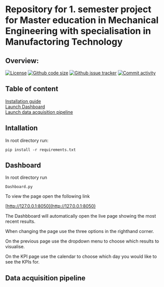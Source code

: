 # Repository for 1. semester project for Master education in Mechanical Engineering with specialisation in Manufactoring Technology

## Overview:
[![License](https://img.shields.io/github/license/sgaasd/VT1Welding)](https://github.com/sgaasd/VT1Welding)
[![Github code size](https://img.shields.io/github/languages/code-size/sgaasd/VT1Welding)](https://github.com/sgaasd/VT1Welding)
[![Github issue tracker](https://img.shields.io/github/issues/sgaasd/VT1Welding)](https://github.com/sgaasd/VT1Welding)
[![Commit activity](https://img.shields.io/github/commit-activity/w/sgaasd/VT1Welding)](https://github.com/sgaasd/VT1Welding)


## Table of content
[Installation guide](#Installation)<br/>
[Launch Dashboard](#Dashboard)<br/>
[Launch data acquisition pipeline](#DataAcquisition)<br/>



## Intallation
In root directory run:
```
pip install -r requirements.txt
```


## Dashboard
In root directory run
```
Dashboard.py
```
To view the page open the following link 

[http://127.0.0.1:8050](http://127.0.0.1:8050)

The Dashbboard will automatically open the live page showing the most recent results.

When changing the page use the three options in the righthand corner.

On the previous page use the dropdown menu to choose which results to visualise.

On the KPI page use the calendar to choose which day you would like to see the KPIs for.


## Data acquisition pipeline

